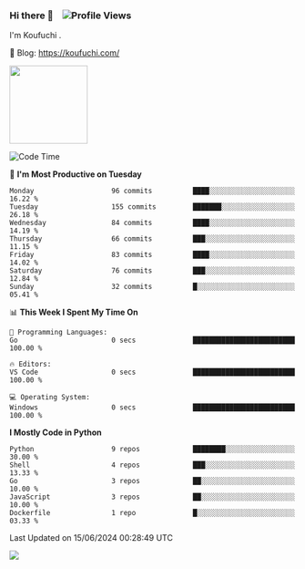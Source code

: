 ### Hi there 👋 &nbsp;&nbsp; ![Profile Views](https://komarev.com/ghpvc/?username=Koufuchi&base=200)

I'm Koufuchi . 

📔 Blog: <https://koufuchi.com/>

<img align="" height="137px" src="https://github-readme-stats-seven-nu-30.vercel.app/api?username=Koufuchi&hide=issues,contribs&hide_rank=true&show_icons=true&line_height=21&theme=radical&locale=en" />
<!-- <img align="" height="137px" src="https://github-readme-stats-seven-nu-30.vercel.app/api/top-langs/?username=Koufuchi&layout=compact&hide=blade,html,css,pug,scss&theme=radical&locale=en" /> -->

<!--START_SECTION:waka-->
![Code Time](http://img.shields.io/badge/Code%20Time-626%20hrs%2026%20mins-blue)

📅 **I'm Most Productive on Tuesday** 

```text
Monday                   96 commits          ████░░░░░░░░░░░░░░░░░░░░░   16.22 % 
Tuesday                  155 commits         ███████░░░░░░░░░░░░░░░░░░   26.18 % 
Wednesday                84 commits          ████░░░░░░░░░░░░░░░░░░░░░   14.19 % 
Thursday                 66 commits          ███░░░░░░░░░░░░░░░░░░░░░░   11.15 % 
Friday                   83 commits          ████░░░░░░░░░░░░░░░░░░░░░   14.02 % 
Saturday                 76 commits          ███░░░░░░░░░░░░░░░░░░░░░░   12.84 % 
Sunday                   32 commits          █░░░░░░░░░░░░░░░░░░░░░░░░   05.41 % 
```


📊 **This Week I Spent My Time On** 

```text
💬 Programming Languages: 
Go                       0 secs              █████████████████████████   100.00 % 

🔥 Editors: 
VS Code                  0 secs              █████████████████████████   100.00 % 

💻 Operating System: 
Windows                  0 secs              █████████████████████████   100.00 % 
```

**I Mostly Code in Python** 

```text
Python                   9 repos             ████████░░░░░░░░░░░░░░░░░   30.00 % 
Shell                    4 repos             ███░░░░░░░░░░░░░░░░░░░░░░   13.33 % 
Go                       3 repos             ██░░░░░░░░░░░░░░░░░░░░░░░   10.00 % 
JavaScript               3 repos             ██░░░░░░░░░░░░░░░░░░░░░░░   10.00 % 
Dockerfile               1 repo              █░░░░░░░░░░░░░░░░░░░░░░░░   03.33 % 
```




 Last Updated on 15/06/2024 00:28:49 UTC
<!--END_SECTION:waka-->

![](https://hit.yhype.me/github/profile?user_id=46078832)
